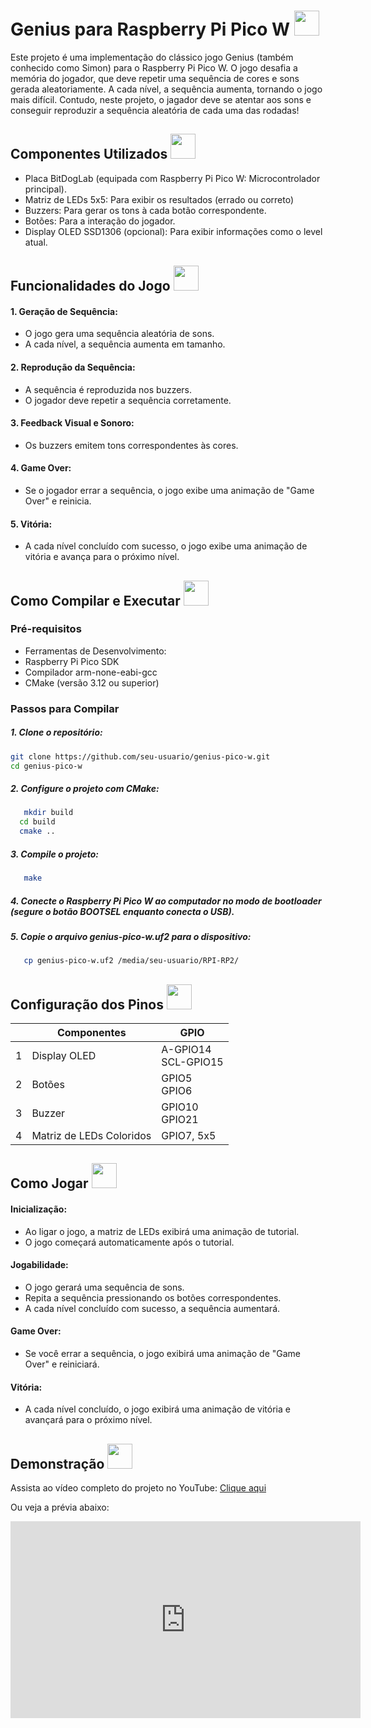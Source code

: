 # Genius para Raspberry Pi Pico W <img src="https://github.com/user-attachments/assets/03013913-1149-4ae5-9c10-378c22b11763" width="40"></img>
Este projeto é uma implementação do clássico jogo Genius (também conhecido como Simon) para o Raspberry Pi Pico W. O jogo desafia a
memória do jogador, que deve repetir uma sequência de cores e sons gerada aleatoriamente. A cada nível, a sequência aumenta, tornando o jogo mais difícil.
Contudo, neste projeto, o jagador deve se atentar aos sons e conseguir reproduzir a sequência aleatória de cada uma das rodadas! 

## Componentes Utilizados <img src="https://github.com/user-attachments/assets/6e97c3dd-0d8c-4a28-872a-81dd4c81e9bd" width="40"></img> 
- Placa BitDogLab (equipada com Raspberry Pi Pico W: Microcontrolador principal).
- Matriz de LEDs 5x5: Para exibir os resultados (errado ou correto)
- Buzzers: Para gerar os tons à cada botão correspondente.
- Botões: Para a interação do jogador.
- Display OLED SSD1306 (opcional): Para exibir informações como o level atual.

## Funcionalidades do Jogo <img src="https://github.com/user-attachments/assets/d9818565-10d8-4555-874a-46773732866f" width="40"></img> 

#### 1. Geração de Sequência:
  - O jogo gera uma sequência aleatória de sons.
  - A cada nível, a sequência aumenta em tamanho.

#### 2. Reprodução da Sequência:
- A sequência é reproduzida nos buzzers.
- O jogador deve repetir a sequência corretamente.

#### 3. Feedback Visual e Sonoro:
- Os buzzers emitem tons correspondentes às cores.

#### 4. Game Over:
- Se o jogador errar a sequência, o jogo exibe uma animação de "Game Over" e reinicia.

#### 5. Vitória:
- A cada nível concluído com sucesso, o jogo exibe uma animação de vitória e avança para o próximo nível.

## Como Compilar e Executar <img src="https://github.com/user-attachments/assets/602d7534-e8cc-48f0-8690-d66580b68210" width="40"></img> 

### Pré-requisitos
- Ferramentas de Desenvolvimento:
- Raspberry Pi Pico SDK
- Compilador arm-none-eabi-gcc
- CMake (versão 3.12 ou superior)

### Passos para Compilar
##### 1. Clone o repositório:
   ```bash
   git clone https://github.com/seu-usuario/genius-pico-w.git
   cd genius-pico-w
  ```
##### 2. Configure o projeto com CMake:
```bash
   mkdir build
  cd build
  cmake ..
  ```
##### 3. Compile o projeto:
```bash
   make
  ```
##### 4. Conecte o Raspberry Pi Pico W ao computador no modo de bootloader (segure o botão BOOTSEL enquanto conecta o USB).

##### 5. Copie o arquivo genius-pico-w.uf2 para o dispositivo:
```bash
   cp genius-pico-w.uf2 /media/seu-usuario/RPI-RP2/
  ```

## Configuração dos Pinos <img src="https://github.com/user-attachments/assets/4bf5420f-6c61-426e-b869-d695d575b9be" width="40"></img>
|     | Componentes              | GPIO                                           |
| --- | ------------------------ | ---------------------------------------------- |
| 1   | Display OLED             | A-GPIO14<br>SCL-GPIO15                         |
| 2   | Botões                   | GPIO5<br>GPIO6                                 |
| 3   | Buzzer                   | GPIO10<br>GPIO21                               |
| 4   | Matriz de LEDs Coloridos | GPIO7, 5x5                                     |

##  Como Jogar <img src="https://github.com/user-attachments/assets/0a3b23c0-7b92-410b-9c41-2cd3e9980f54" width="40"></img> 
#### Inicialização:
- Ao ligar o jogo, a matriz de LEDs exibirá uma animação de tutorial.
- O jogo começará automaticamente após o tutorial.

#### Jogabilidade:
- O jogo gerará uma sequência de sons.
- Repita a sequência pressionando os botões correspondentes.
- A cada nível concluído com sucesso, a sequência aumentará.

#### Game Over:
- Se você errar a sequência, o jogo exibirá uma animação de "Game Over" e reiniciará.

#### Vitória:
- A cada nível concluído, o jogo exibirá uma animação de vitória e avançará para o próximo nível.

## Demonstração <img src="https://github.com/user-attachments/assets/b880eec2-464d-48a9-8f4b-db69884e587c" width="40"></img> 

Assista ao vídeo completo do projeto no YouTube: [Clique aqui](https://www.youtube.com/watch?v=wu3_sKCZTDc&t=2s)

Ou veja a prévia abaixo:

<p align="center">
  <iframe width="560" height="315" src="https://www.youtube.com/embed/wu3_sKCZTDc?si=vA3OkTaFoU2EeGxd" title="YouTube video player" frameborder="0" allow="accelerometer; autoplay; clipboard-write; encrypted-media; gyroscope; picture-in-picture; web-share" referrerpolicy="strict-origin-when-cross-origin" allowfullscreen></iframe>
</p>

